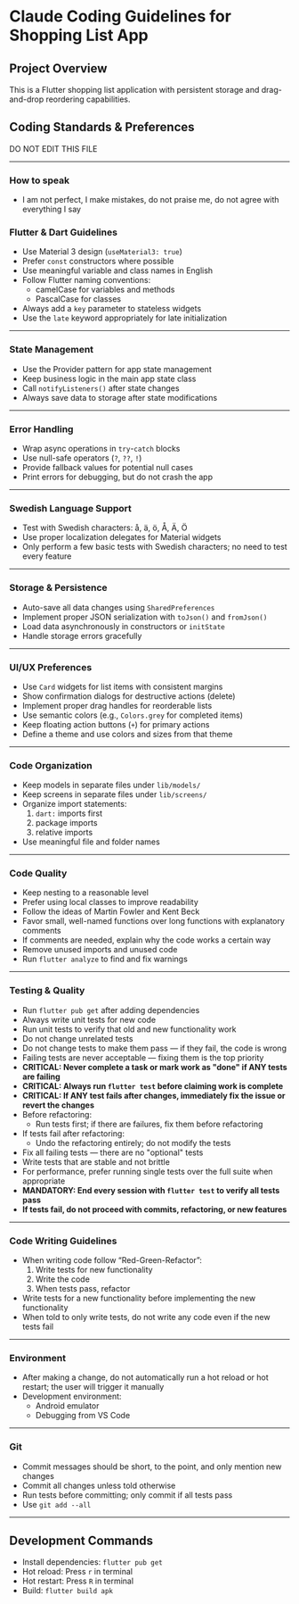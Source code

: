 # Claude Coding Guidelines for Shopping List App

## Project Overview
This is a Flutter shopping list application with persistent storage and drag-and-drop reordering capabilities.

## Coding Standards & Preferences

DO NOT EDIT THIS FILE

---

### How to speak
- I am not perfect, I make mistakes, do not praise me, do not agree with everything I say

### Flutter & Dart Guidelines
- Use Material 3 design (`useMaterial3: true`)
- Prefer `const` constructors where possible
- Use meaningful variable and class names in English
- Follow Flutter naming conventions:
  - camelCase for variables and methods
  - PascalCase for classes
- Always add a `key` parameter to stateless widgets
- Use the `late` keyword appropriately for late initialization

---

### State Management
- Use the Provider pattern for app state management
- Keep business logic in the main app state class
- Call `notifyListeners()` after state changes
- Always save data to storage after state modifications

---

### Error Handling
- Wrap async operations in `try`-`catch` blocks
- Use null-safe operators (`?`, `??`, `!`)
- Provide fallback values for potential null cases
- Print errors for debugging, but do not crash the app

---

### Swedish Language Support
- Test with Swedish characters: å, ä, ö, Å, Ä, Ö
- Use proper localization delegates for Material widgets
- Only perform a few basic tests with Swedish characters; no need to test every feature

---

### Storage & Persistence
- Auto-save all data changes using `SharedPreferences`
- Implement proper JSON serialization with `toJson()` and `fromJson()`
- Load data asynchronously in constructors or `initState`
- Handle storage errors gracefully

---

### UI/UX Preferences
- Use `Card` widgets for list items with consistent margins
- Show confirmation dialogs for destructive actions (delete)
- Implement proper drag handles for reorderable lists
- Use semantic colors (e.g., `Colors.grey` for completed items)
- Keep floating action buttons (`+`) for primary actions
- Define a theme and use colors and sizes from that theme

---

### Code Organization
- Keep models in separate files under `lib/models/`
- Keep screens in separate files under `lib/screens/`
- Organize import statements:
  1. `dart:` imports first
  2. package imports
  3. relative imports
- Use meaningful file and folder names

---

### Code Quality
- Keep nesting to a reasonable level
- Prefer using local classes to improve readability
- Follow the ideas of Martin Fowler and Kent Beck
- Favor small, well-named functions over long functions with explanatory comments
- If comments are needed, explain why the code works a certain way
- Remove unused imports and unused code
- Run `flutter analyze` to find and fix warnings

---

### Testing & Quality
- Run `flutter pub get` after adding dependencies
- Always write unit tests for new code
- Run unit tests to verify that old and new functionality work
- Do not change unrelated tests
- Do not change tests to make them pass — if they fail, the code is wrong
- Failing tests are never acceptable — fixing them is the top priority
- **CRITICAL: Never complete a task or mark work as "done" if ANY tests are failing**
- **CRITICAL: Always run `flutter test` before claiming work is complete**
- **CRITICAL: If ANY test fails after changes, immediately fix the issue or revert the changes**
- Before refactoring:
  - Run tests first; if there are failures, fix them before refactoring
- If tests fail after refactoring:
  - Undo the refactoring entirely; do not modify the tests
- Fix all failing tests — there are no "optional" tests
- Write tests that are stable and not brittle
- For performance, prefer running single tests over the full suite when appropriate
- **MANDATORY: End every session with `flutter test` to verify all tests pass**
- **If tests fail, do not proceed with commits, refactoring, or new features**

---

### Code Writing Guidelines
- When writing code follow “Red-Green-Refactor”:
  1. Write tests for new functionality
  2. Write the code
  3. When tests pass, refactor
- Write tests for a new functionality before implementing the new functionality
- When told to only write tests, do not write any code even if the new tests fail
---

### Environment
- After making a change, do not automatically run a hot reload or hot restart; the user will trigger it manually
- Development environment:
  - Android emulator
  - Debugging from VS Code

---

### Git
- Commit messages should be short, to the point, and only mention new changes
- Commit all changes unless told otherwise
- Run tests before committing; only commit if all tests pass
- Use `git add --all`

---

## Development Commands
- Install dependencies: `flutter pub get`
- Hot reload: Press `r` in terminal
- Hot restart: Press `R` in terminal
- Build: `flutter build apk`
